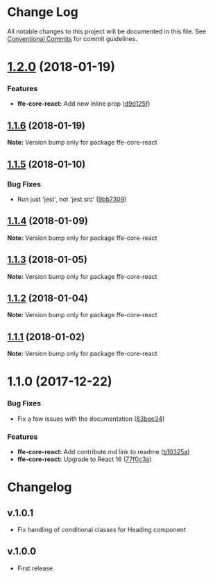 # Change Log

All notable changes to this project will be documented in this file.
See [Conventional Commits](https://conventionalcommits.org) for commit guidelines.

<a name="1.2.0"></a>
# [1.2.0](***REMOVED***) (2018-01-19)


### Features

* **ffe-core-react:** Add new inline prop ([d9d125f](***REMOVED***))




<a name="1.1.6"></a>
## [1.1.6](***REMOVED***) (2018-01-19)




**Note:** Version bump only for package ffe-core-react

<a name="1.1.5"></a>
## [1.1.5](***REMOVED***) (2018-01-10)


### Bug Fixes

* Run just 'jest', not 'jest src' ([9bb7309](***REMOVED***))




<a name="1.1.4"></a>

## [1.1.4](***REMOVED***) (2018-01-09)

**Note:** Version bump only for package ffe-core-react

<a name="1.1.3"></a>

## [1.1.3](***REMOVED***) (2018-01-05)

**Note:** Version bump only for package ffe-core-react

<a name="1.1.2"></a>

## [1.1.2](***REMOVED***) (2018-01-04)

**Note:** Version bump only for package ffe-core-react

<a name="1.1.1"></a>

## [1.1.1](***REMOVED***) (2018-01-02)

**Note:** Version bump only for package ffe-core-react

<a name="1.1.0"></a>

# 1.1.0 (2017-12-22)

### Bug Fixes

* Fix a few issues with the documentation ([83bee34](***REMOVED***))

### Features

* **ffe-core-react:** Add contribute.md link to readme ([b10325a](***REMOVED***))
* **ffe-core-react:** Upgrade to React 16 ([77f0c3a](***REMOVED***))

# Changelog

## v.1.0.1

* Fix handling of conditional classes for Heading component

## v.1.0.0

* First release.

